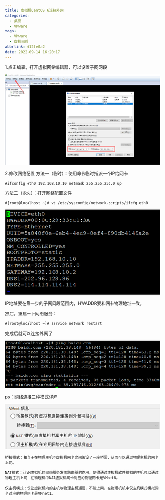 ```yaml
---
title: 虚拟机CentOS 6连接外网
categories:
  - 桌面
  - VMware
tags:
  - VMware
  - 虚拟网络
abbrlink: 612fe0a2
date: 2022-09-14 16:20:17
---
```


1.点击编辑，打开虚拟网络编辑器，可以设置子网网段

<!--more-->

![image-20220914162309874](虚拟机CentOS-6连接外网/image-20220914162309874.png)

2.修改网络配置
方法一（临时）：使用命令临时指派一个IP给网卡

```
#ifconfig eth0 192.168.10.10 netmask 255.255.255.0 up
```

方法二（永久）：打开网络配置文件

```
#[root@localhost ~]# vi /etc/sysconfig/network-scripts/ifcfg-eth0
```

![image-20220914162338644](虚拟机CentOS-6连接外网/image-20220914162338644.png)

IP地址要在第一步的子网网段范围内，HWADDR要和网卡物理地址一致。

然后，重启一下网络服务：

```
#[root@localhost ~]# service network restart
```

完成后就可以连接外网了

![image-20220914162406245](虚拟机CentOS-6连接外网/image-20220914162406245.png)

ps：网络连接三种模式详解

![image-20220914162422294](虚拟机CentOS-6连接外网/image-20220914162422294.png)

```
桥接模式：相当于在物理主机与虚拟机网卡之间架设了一座桥梁，从而可以通过物理主机的网卡上网。

NAT模式：让VM虚拟机的网络服务发挥路由器的作用，使得通过虚拟机软件模拟的主机可以通过物理主机上网，在物理机中NAT虚拟机网卡对应的物理网卡是VMnet8。

仅主机模式：仅让虚拟机内的主机与物理主机通信，不能上网，在物理机机中仅主机模式模拟网卡对应的物理网卡是VMnet1。
```

